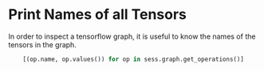 # Print Names of all Tensors

In order to inspect a tensorflow graph, it is useful to know the names of the tensors in the graph. 

```python
    [(op.name, op.values()) for op in sess.graph.get_operations()]
```

